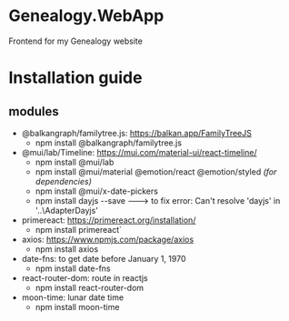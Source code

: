 # Genealogy.WebApp
Frontend for my Genealogy website
# Installation guide
## modules
* @balkangraph/familytree.js: https://balkan.app/FamilyTreeJS
  * npm install @balkangraph/familytree.js
* @mui/lab/Timeline: https://mui.com/material-ui/react-timeline/
  * npm install @mui/lab
  * npm install @mui/material @emotion/react @emotion/styled *(for dependencies)*
  * npm install @mui/x-date-pickers
  * npm install dayjs --save ---> to fix error: Can't resolve 'dayjs' in '..\AdapterDayjs'
* primereact: https://primereact.org/installation/
  * npm install primereact`
* axios: https://www.npmjs.com/package/axios
  * npm install axios
* date-fns: to get date before January 1, 1970
  * npm install date-fns
* react-router-dom: route in reactjs
  * npm install react-router-dom
* moon-time: lunar date time
  * npm install moon-time